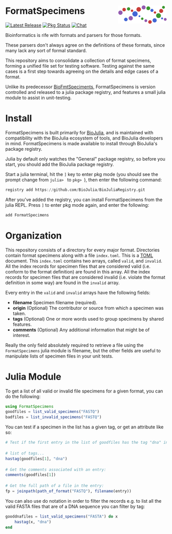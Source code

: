 # <img src="./sticker.svg" width="30%" align="right" /> FormatSpecimens

[![Latest Release](https://img.shields.io/github/release/BioJulia/FormatSpecimens.jl.svg)](https://github.com/BioJulia/FormatSpecimens.jl/releases/latest)
[![Pkg Status](http://www.repostatus.org/badges/latest/active.svg)](http://www.repostatus.org/#active)
[![Chat](https://img.shields.io/gitter/room/BioJulia/FormatSpecimens.jl.svg)](https://gitter.im/BioJulia/FormatSpecimens.jl)

Bioinformatics is rife with formats and parsers for those formats. 

These parsers don't always agree on the definitions of these formats, since many
lack any sort of formal standard.

This repository aims to consolidate a collection of format specimens, forming a
unified file set for testing software. Testing against the same cases is a first
step towards agreeing on the details and edge cases of a format.

Unlike its predecessor [BioFmtSpeciments](https://github.com/BioJulia/BioFmtSpecimens),
FormatSpecimens is version controlled and released to a julia package registry,
and features a small julia module to assist in unit-testing.

# Install

FormatSpecimens is built primarily for [BioJulia](https://biojulia.net), and is
maintained with compatibility with the BioJulia ecosystem of tools, and BioJulia
developers in mind. FormatSpecimens is made available to install through BioJulia's
package registry.

Julia by default only watches the "General" package registry, so before you
start, you should add the BioJulia package registry.

Start a julia terminal, hit the `]` key to enter pkg mode (you should see the
prompt change from `julia> ` to `pkg> `), then enter the following command:

```julia
registry add https://github.com/BioJulia/BioJuliaRegistry.git
```

After you've added the registry, you can install FormatSpecimens from the julia
REPL. Press `]` to enter pkg mode again, and enter the following:

```julia
add FormatSpecimens
```


# Organization

This repository consists of a directory for every major format. Directories
contain format specimens along with a file `index.toml`. This is a
[TOML](https://github.com/toml-lang/toml) document.
This `index.toml` contains two arrays, called `valid`, and `invalid`. All the 
index records for specimen files that are considered valid (i.e. conform to the
format definition) are found in this array.
All the index records for specimen files that are considered invalid (i.e.
violate the format definition in some way) are found in the `invalid` array.

Every entry in the `valid` and `invalid` arrays have the following fields:

  * **filename** Specimen filename (required).
  * **origin** (Optional) The contributor or source from which a specimen was taken.
  * **tags** (Optional) One or more words used to group specimens by shared features.
  * **comments** (Optional) Any additional information that might be of
    interest.
    
Really the only field absolutely required to retrieve a file using the 
`FormatSpecimens` julia module is filename, but the other fields are useful to
manipulate lists of specimen files in your unit tests.


# Julia Module

To get a list of all valid or invalid file specimens for a given format, you
can do the following:

```julia
using FormatSpecimens
goodfiles = list_valid_specimens("FASTQ")
badfiles = list_invalid_specimens("FASTQ")
```

You can test if a specimen in the list has a given tag, or get an attribute
like so:

```julia
# Test if the first entry in the list of goodfiles has the tag "dna" in it's

# list of tags... 
hastag(goodfiles[1], "dna")

# Get the comments associated with an entry:
comments(goodfiles[1])

# Get the full path of a file in the entry:
fp = joinpath(path_of_format("FASTQ"), filename(entry))
```

You can also use do notation in order to filter the records e.g. to list all the
valid FASTA files that are of a DNA sequence you can filter by tag:

```julia
gooddnafiles = list_valid_specimens("FASTA") do x
    hastag(x, "dna")
end
```